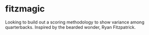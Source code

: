# fitzmagic

Looking to build out a scoring methodology to show variance among quarterbacks. Inspired by the bearded wonder, Ryan Fitzpatrick.

